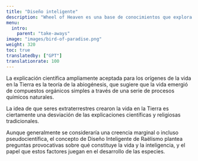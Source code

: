 ```yaml
---
title: "Diseño inteligente"
description: "Wheel of Heaven es una base de conocimientos que explora la hipótesis de trabajo de que la vida en la Tierra fue diseñada inteligentemente por una civilización extraterrestre, los llamados Elohim."
menu:
  intro:
    parent: "take-aways"
image: "images/bird-of-paradise.png"
weight: 320
toc: true
translatedby: ["GPT"]
translationrate: 100
---
```


La explicación científica ampliamente aceptada para los orígenes de la vida en la Tierra es la teoría de la abiogénesis, que sugiere que la vida emergió de compuestos orgánicos simples a través de una serie de procesos químicos naturales.

La idea de que seres extraterrestres crearon la vida en la Tierra es ciertamente una desviación de las explicaciones científicas y religiosas tradicionales.

Aunque generalmente se consideraría una creencia marginal o incluso pseudocientífica, el concepto de Diseño Inteligente de Raëlismo plantea preguntas provocativas sobre qué constituye la vida y la inteligencia, y el papel que estos factores juegan en el desarrollo de las especies.
